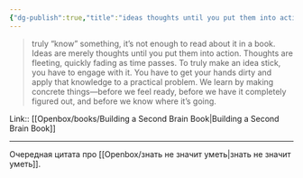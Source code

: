 ```yaml
---
{"dg-publish":true,"title":"ideas thoughts until you put them into action","tags":["quotes"],"date":"2023-02-05T18:19:54+04:00","modified_at":"2023-06-09T16:40:10+03:00","alias":"ideas thoughts until you put them into action","dg-path":"/quotes/202302051819.md","permalink":"/quotes/202302051819/","dgPassFrontmatter":true}
---
```



> truly “know” something, it’s not enough to read about it in a book. Ideas are merely thoughts until you put them into action. Thoughts are fleeting, quickly fading as time passes. To truly make an idea stick, you have to engage with it. You have to get your hands dirty and apply that knowledge to a practical problem. We learn by making concrete things—before we feel ready, before we have it completely figured out, and before we know where it’s going.

Link:: [[Openbox/books/Building a Second Brain Book\|Building a Second Brain Book]]

---

Очередная цитата про [[Openbox/знать не значит уметь\|знать не значит уметь]].
